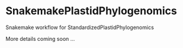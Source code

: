 # SnakemakePlastidPhylogenomics
Snakemake workflow for StandardizedPlastidPhylogenomics

More details coming soon ...

